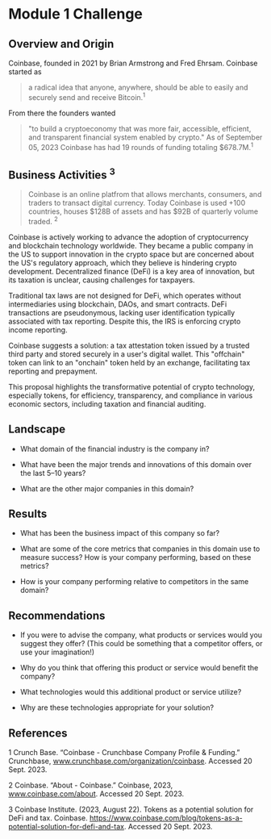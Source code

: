 # Module 1 Challenge

## Overview and Origin

Coinbase, founded in 2021 by Brian Armstrong and Fred Ehrsam. Coinbase started as 
> a radical idea that anyone, anywhere, should be able to easily and securely send and receive Bitcoin.<sup>1</sup>

From there the founders wanted
> "to build a cryptoeconomy that was more fair, accessible, efficient, and transparent financial system enabled by crypto." As of September 05, 2023 Coinbase has had 19 rounds of funding totaling $678.7M.<sup>1</sup>


## Business Activities <sup>3</sup>

> Coinbase is an online platfrom that allows merchants, consumers, and traders to transact digital currency. Today Coinbase is used +100 countries, houses $128B of assets and has $92B of quarterly volume traded. <sup>2</sup>

Coinbase is actively working to advance the adoption of cryptocurrency and blockchain technology worldwide. They became a public company in the US to support innovation in the crypto space but are concerned about the US's regulatory approach, which they believe is hindering crypto development. Decentralized finance (DeFi) is a key area of innovation, but its taxation is unclear, causing challenges for taxpayers.

Traditional tax laws are not designed for DeFi, which operates without intermediaries using blockchain, DAOs, and smart contracts. DeFi transactions are pseudonymous, lacking user identification typically associated with tax reporting. Despite this, the IRS is enforcing crypto income reporting.

Coinbase suggests a solution: a tax attestation token issued by a trusted third party and stored securely in a user's digital wallet. This "offchain" token can link to an "onchain" token held by an exchange, facilitating tax reporting and prepayment.

This proposal highlights the transformative potential of crypto technology, especially tokens, for efficiency, transparency, and compliance in various economic sectors, including taxation and financial auditing.



## Landscape

* What domain of the financial industry is the company in?

* What have been the major trends and innovations of this domain over the last 5–10 years?

* What are the other major companies in this domain?


## Results

* What has been the business impact of this company so far?

* What are some of the core metrics that companies in this domain use to measure success? How is your company performing, based on these metrics?

* How is your company performing relative to competitors in the same domain?


## Recommendations

* If you were to advise the company, what products or services would you suggest they offer? (This could be something that a competitor offers, or use your imagination!)

* Why do you think that offering this product or service would benefit the company?

* What technologies would this additional product or service utilize?

* Why are these technologies appropriate for your solution?




## References

1 Crunch Base. “Coinbase - Crunchbase Company Profile & Funding.” Crunchbase, www.crunchbase.com/organization/coinbase. Accessed 20 Sept. 2023.

2 Coinbase. “About - Coinbase.” Coinbase, 2023, www.coinbase.com/about. Accessed 20 Sept. 2023.

3 Coinbase Institute. (2023, August 22). Tokens as a potential solution for DeFi and tax. Coinbase. https://www.coinbase.com/blog/tokens-as-a-potential-solution-for-defi-and-tax. Accessed 20 Sept. 2023.

